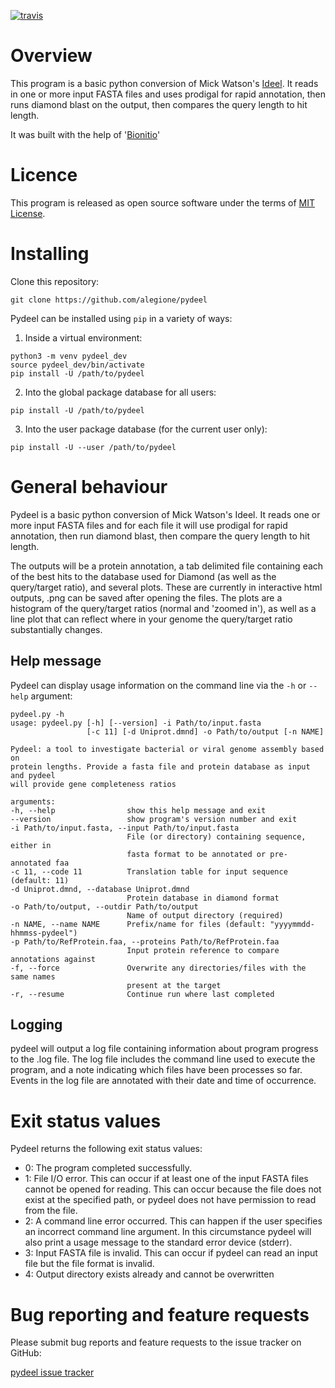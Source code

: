 [![travis](https://travis-ci.org/alegione/pydeel.svg?branch=master)](https://travis-ci.org/alegione/pydeel)

# Overview

This program is a basic python conversion of Mick Watson's [Ideel](https://github.com/mw55309/ideel). It reads in one or more input FASTA files and uses prodigal for rapid annotation, then runs diamond blast on the output, then compares the query length to hit length.

It was built with the help of '[Bionitio](https://github.com/bionitio-team/bionitio)'

# Licence

This program is released as open source software under the terms of [MIT License](https://raw.githubusercontent.com/alegione/pydeel/master/LICENSE).

# Installing

Clone this repository:
```
git clone https://github.com/alegione/pydeel
```

Pydeel can be installed using `pip` in a variety of ways:

1. Inside a virtual environment:
```
python3 -m venv pydeel_dev
source pydeel_dev/bin/activate
pip install -U /path/to/pydeel
```
2. Into the global package database for all users:
```
pip install -U /path/to/pydeel
```
3. Into the user package database (for the current user only):
```
pip install -U --user /path/to/pydeel
```


# General behaviour

Pydeel is a basic python conversion of Mick Watson's Ideel. It reads one or more input FASTA files and for each file it will use prodigal for rapid annotation, then run diamond blast, then compare the query length to hit length.

The outputs will be a protein annotation, a tab delimited file containing each of the best hits to the database used for Diamond (as well as the query/target ratio), and several plots. These are currently in interactive html outputs, .png can be saved after opening the files. The plots are a histogram of the query/target ratios (normal and 'zoomed in'), as well as a line plot that can reflect where in your genome the query/target ratio substantially changes.

## Help message

Pydeel can display usage information on the command line via the `-h` or `--help` argument:

```
pydeel.py -h
usage: pydeel.py [-h] [--version] -i Path/to/input.fasta
                 [-c 11] [-d Uniprot.dmnd] -o Path/to/output [-n NAME]

Pydeel: a tool to investigate bacterial or viral genome assembly based on
protein lengths. Provide a fasta file and protein database as input and pydeel
will provide gene completeness ratios

arguments:
-h, --help                show this help message and exit
--version                 show program's version number and exit
-i Path/to/input.fasta, --input Path/to/input.fasta
                          File (or directory) containing sequence, either in
                          fasta format to be annotated or pre-annotated faa
-c 11, --code 11          Translation table for input sequence (default: 11)
-d Uniprot.dmnd, --database Uniprot.dmnd
                          Protein database in diamond format
-o Path/to/output, --outdir Path/to/output
                          Name of output directory (required)
-n NAME, --name NAME      Prefix/name for files (default: "yyyymmdd-hhmmss-pydeel")
-p Path/to/RefProtein.faa, --proteins Path/to/RefProtein.faa
                          Input protein reference to compare annotations against
-f, --force               Overwrite any directories/files with the same names
                          present at the target
-r, --resume              Continue run where last completed
```

## Logging

pydeel will output a log file containing information about program progress to the .log file. The log file includes the command line used to execute the program, and a note indicating which files have been processes so far. Events in the log file are annotated with their date and time of occurrence.

# Exit status values

Pydeel returns the following exit status values:

* 0: The program completed successfully.
* 1: File I/O error. This can occur if at least one of the input FASTA files cannot be opened for reading. This can occur because the file does not exist at the specified path, or pydeel does not have permission to read from the file.
* 2: A command line error occurred. This can happen if the user specifies an incorrect command line argument. In this circumstance pydeel will also print a usage message to the standard error device (stderr).
* 3: Input FASTA file is invalid. This can occur if pydeel can read an input file but the file format is invalid.
* 4: Output directory exists already and cannot be overwritten

<!--
# Testing

## Unit tests

```
cd pydeel/python/pydeel
python -m unittest -v pydeel_test
```

## Test suite

A set of sample test input files is provided in the `test_data` folder.

-->
# Bug reporting and feature requests

Please submit bug reports and feature requests to the issue tracker on GitHub:

[pydeel issue tracker](https://github.com/alegione/pydeel/issues)
